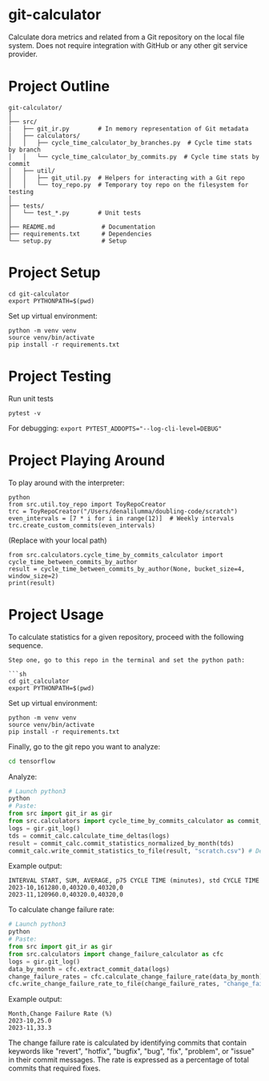 # git-calculator
Calculate dora metrics and related from a Git repository on the local file system. Does not require integration with GitHub or any other git service provider.

# Project Outline

```
git-calculator/
│
├── src/
|   ├── git_ir.py        # In memory representation of Git metadata
│   ├── calculators/
│   │   ├── cycle_time_calculator_by_branches.py  # Cycle time stats by branch
│   │   └── cycle_time_calculator_by_commits.py  # Cycle time stats by commit
│   ├── util/
│   │   ├── git_util.py  # Helpers for interacting with a Git repo
│   │   └── toy_repo.py  # Temporary toy repo on the filesystem for testing
│
├── tests/
│   └── test_*.py        # Unit tests
│
├── README.md             # Documentation
├── requirements.txt      # Dependencies
└── setup.py              # Setup
```

# Project Setup

```
cd git-calculator
export PYTHONPATH=$(pwd)
```

Set up virtual environment:

```
python -m venv venv
source venv/bin/activate
pip install -r requirements.txt
```


# Project Testing

Run unit tests
```
pytest -v
```

For debugging:
```export PYTEST_ADDOPTS="--log-cli-level=DEBUG"```


# Project Playing Around

To play around with the interpreter:
```
python
from src.util.toy_repo import ToyRepoCreator
trc = ToyRepoCreator("/Users/denalilumma/doubling-code/scratch")
even_intervals = [7 * i for i in range(12)]  # Weekly intervals
trc.create_custom_commits(even_intervals)
```
(Replace with your local path)

```
from src.calculators.cycle_time_by_commits_calculator import cycle_time_between_commits_by_author
result = cycle_time_between_commits_by_author(None, bucket_size=4, window_size=2)
print(result)
```


# Project Usage

To calculate statistics for a given repository, proceed with the following sequence.

```
Step one, go to this repo in the terminal and set the python path:

```sh
cd git_calculator
export PYTHONPATH=$(pwd)
```

Set up virtual environment:

```
python -m venv venv
source venv/bin/activate
pip install -r requirements.txt
```

Finally, go to the git repo you want to analyze:
```sh
cd tensorflow
```

Analyze:
```py
# Launch python3 
python
# Paste:
from src import git_ir as gir
from src.calculators import cycle_time_by_commits_calculator as commit_calc
logs = gir.git_log()
tds = commit_calc.calculate_time_deltas(logs)
result = commit_calc.commit_statistics_normalized_by_month(tds)
commit_calc.write_commit_statistics_to_file(result, "scratch.csv") # Default file name is "a.csv"
```

Example output:
```csv
INTERVAL START, SUM, AVERAGE, p75 CYCLE TIME (minutes), std CYCLE TIME
2023-10,161280.0,40320.0,40320,0
2023-11,120960.0,40320.0,40320,0
```

To calculate change failure rate:
```py
# Launch python3 
python
# Paste:
from src import git_ir as gir
from src.calculators import change_failure_calculator as cfc
logs = gir.git_log()
data_by_month = cfc.extract_commit_data(logs)
change_failure_rates = cfc.calculate_change_failure_rate(data_by_month)
cfc.write_change_failure_rate_to_file(change_failure_rates, "change_failure_rate.csv") # Default file name is "change_failure_rate_by_month.csv"
```

Example output:
```csv
Month,Change Failure Rate (%)
2023-10,25.0
2023-11,33.3
```

The change failure rate is calculated by identifying commits that contain keywords like "revert", "hotfix", "bugfix", "bug", "fix", "problem", or "issue" in their commit messages. The rate is expressed as a percentage of total commits that required fixes.
